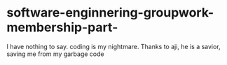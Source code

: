 # software-enginnering-groupwork-membership-part-
I have nothing to say. coding is my nightmare.
Thanks to aji, he is a savior, saving me from my garbage code
